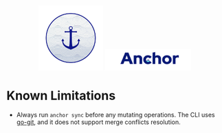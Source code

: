 <div align="center">
  <picture>
    <source media="(prefers-color-scheme: dark)" srcset="images/banner_dark.png">
    <img src="images/banner_light.png" width="30%">
  </picture>
  <picture>
    <img src="images/title.png" width="40%">
  </picture>
</div>

# Known Limitations
- Always run ```anchor sync``` before any mutating operations. The CLI uses [go-git](https://github.com/go-git/go-git), and it does not support merge conflicts resolution.